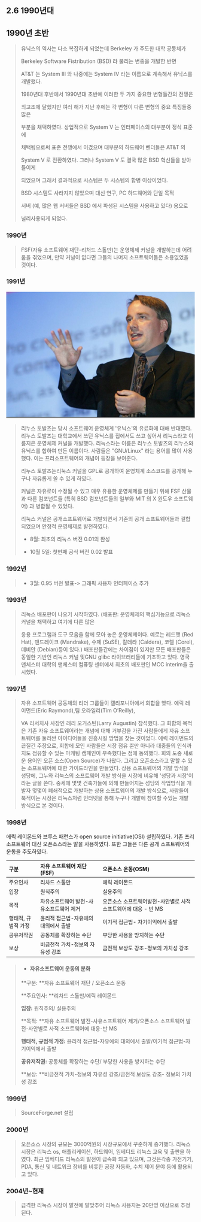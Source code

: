 ## 2.6 1990년대

## 1990년 초반

> 유닉스의 역사는 다소 복잡하게 되었는데 Berkeley 가 주도한 대학 공동체가
>
> Berkeley Software Fistribution \(BSD\) 라 불리는 변종을 개발한 반면
>
> AT&T 는 System III 와 나중에는 System IV 라는 이름으로 계속해서 유닉스를 개발했다.
>
> 1980년대 후반에서 1990년대 초반에 이러한 두 가지 중요한 변형들간의 전쟁은
>
> 최고조에 달했지만 여러 해가 지난 후에는 각 변형이 다른 변형의 중요 특징들중 많은
>
> 부분을 채택하였다. 상업적으로 System V 는 인터페이스의 대부분이 정식 표준에
>
> 채택됨으로써 표준 전쟁에서 이겼으며 대부분의 하드웨어 벤더들은 AT&T 의
>
> System V 로 전환하였다. 그러나 System V 도 결국 많은 BSD 혁신들을 받아들이게
>
> 되었으며 그래서 결과적으로 시스템은 두 시스템의 합병 이상이었다.
>
> BSD 시스템도 사라지지 않았으며 대신 연구, PC 하드웨어와 단일 목적
>
> 서버 \(예, 많은 웹 서버들은 BSD 에서 파생된 시스템을 사용하고 있다\) 용으로
>
> 널리사용되게 되었다.

### 1990년

> FSF\(자유 소프트웨어 재단-리처드 스톨만\)는 운영체제 커널을 개발하는데 어려움을 겪었으며, 만약 커널이 없다면 그들의 나머지 소프트웨어들은 소용없었을 것이다.

### 1991년

![](/assets/linux.jpeg)

> 리누스 토발즈는 당시 소프트웨어 운영체계 '유닉스'의 유료화에 대해 반대했다. 리누스 토발즈는 대학교에서 쓰던 유닉스를 집에서도 쓰고 싶어서 리눅스라고 이름지은 운영체제 커널을 개발했다. 리눅스라는 이름은 리누스 토발즈의 리누스와 유닉스를 합하여 만든 이름이다. 사람들은 "GNU/Linux" 라는 용어를 많이 사용했다. 이는 프리소프트웨어의 개념이 등장을 보여준다.
>
> 리누스 토발즈는리눅스 커널을 GPL로 공개하여 운영체계 소스코드를 공개해 누구나 자유롭게 쓸 수 있게 하였다.
>
> 커널은 자유로이 수정될 수 있고 매우 유용한 운영체제를 만들기 위해 FSF 산물과 다른 컴포넌트들 \(특히 BSD 컴포넌트들의 일부와 MIT 의 X 윈도우 소프트웨어\) 과 병합될 수 있었다.
>
> 리눅스 커널은 공개소프트웨어로 개발되면서 기존의 공개 소프트웨어들과 결합되었으며 안정적 운영체제로 발전하였다.
>
> * 8월: 최초의 리눅스 버전 0.01의 완성
>
> * 10월 5일: 첫번째 공식 버전 0.02 발표

### 1992년

> * 3월: 0.95 버전 발표-&gt; 그래픽 사용자 인터페이스 추가

### 1993년

> 리눅스 배포판이 나오기 시작하였다. \(배포판: 운영체제의 핵심기능으로 리눅스 커널을 채택하고 여기에 다른 많은
>
> 응용 프로그램과 도구 모음을 함께 모아 놓은 운영체제이다. 예로는 레드햇 \(Red Hat\), 맨드레이크 \(Mandrake\), 수제 \(SuSE\), 칼데라 \(Caldera\), 코렐 \(Corel\), 데비안 \(Debian\)등이 있다.\) 배포판들간에는 차이점이 있지만 모든 배포판들은 동일한 기반인 리눅스 커널 및GNU glibc 라이브러리들에 기초하고 있다. 영국 맨체스터 대학의 맨체스터 컴퓨팅 센터에서 최초의 배포판인 MCC interim을 출시했다.

### 1997년

> 자유 소프트웨어 공동체의 리더 그룹들이 캘리포니아에서 회합을 했다. 에릭 레이먼드\(Eric Raymond\),팀 오라일리\(Tim O’Reilly\),
>
> VA 리서치사 사장인 래리 오거스틴\(Larry Augustin\) 참석했다. 그 회합의 목적은 기존 자유 소프트웨어라는 개념에 대해 거부감을 가진 사람들에게 자유 소프트웨어를 둘러싼 아이디어들을 진흥시킬 방법을 찾는 것이었다. 에릭 레이먼드의 끈질긴 주장으로, 회합에 모인 사람들은 시장 점유 뿐만 아니라 대중들의 인식까지도 점유할 수 있는 마케팅 캠페인이 부족했다는 점에 동의했다. 회의 도중 새로운 용어인 오픈 소스\(Open Source\)가 나왔다. 그리고 오픈소스라고 말할 수 있는 소프트웨어에 대한 가이드라인을 만들었다. 상용 소프트웨어의 개발 방식을 성당에,  그누와 리눅스의 소프트웨어 개발 방식을 시장에 비유해 '성당과 시장'이라는 글을 쓴다. 중세에 몇몇 건축가들에 의해 만들어지는 성당의 작업방식을 개발자 몇몇이 폐쇄적으로 개발하는 상용 소프트웨어의 개발 방식으로,  사람들이 북적이는 시장은 리눅스처럼 인터넷을 통해 누구나 개발에 참여할 수있는 개발 방식으로 본 것이다.

### 1998년

에릭 레이몬드와 브루스 패런스가 open source initiative\(OSI\) 설립하였다. 기존 프리 소프트웨어 대신 오픈소스라는 말을 사용하였다. 또한 그들은 다른 공개 소프트웨어의 운동을 주도하였다.

| 구분 | 자유 소프트웨어 재단\(FSF\) | 오픈소스 운동\(OSM\) |
| :--- | :--- | :--- |
| 주요인사 | 리차드 스톨만 | 에릭 레이몬드 |
| 입장 | 원칙주의 | 실용주의 |
| 목적 | 자유소프트웨어 발전-사유소프트웨어 제거 | 오픈소스 소프트웨어발전-사안별로 사적 소프트웨어에 대응 - 반 MS |
| 행태적, 규범적 가정 | 윤리적 접근법-자유에의 대의에서 출발 | 이기적 접근법- 자기이익에서 출발 |
| 공유저작권 | 공동체를 확장하는 수단 | 부당한 사용을 방지하는 수단 |
| 보상 | 비금전적 가치-정보의 자유성 강조 | 금전적 보상도 강조-정보의 가치성 강조 |

> * #### 자유소프트웨어 운동의 분화
>
> **구분: **자유 소프트웨어 재단 / 오픈소스 운동
>
> **주요인사: **리차드 스톨만/에릭 레이몬드
>
> **입장:** 원칙주의/ 실용주의
>
> **목적: **자유 소프트웨어 발전-사유소프트웨어 제거/오픈소스 소프트웨어 발전-사안별로 사적 소프트웨어에 대응-반 MS
>
> **행태적, 규범적 가정:** 윤리적 접근법-자유에의 대의에서 출발/이기적 접근법-자기이익에서 출발
>
> **공유저작권:** 공동체를 확장하는 수단/ 부당한 사용을 방지하는 수단
>
> **보상: **비금전적 가치-정보의 자유성 강조/금전적 보상도 강조- 정보의 가치성 강조

### 1999년

> SourceForge.net 설립

### 2000년

> 오픈소스 시장의 규모는 3000억원의 시장규모에서 꾸준하게 증가했다. 리눅스 시장은 리눅스 os, 애플리케이션, 하드웨어, 임베디드 리눅스 교육 및 출판을 하였다. 최근 임베디드 리눅스의 발전이 급속화 되고 있으며, 그것은각종 가전기기, PDA, 통신 및 네트워크 장비를 비롯한 공장 자동화, 수치 제어 분야 등에 활용되고 있다.

### 2004년~현재

> 급격한 리눅스 시장이 발전에 발맞추어 리눅스 사용자는 20만명 이상으로 추정된다.




